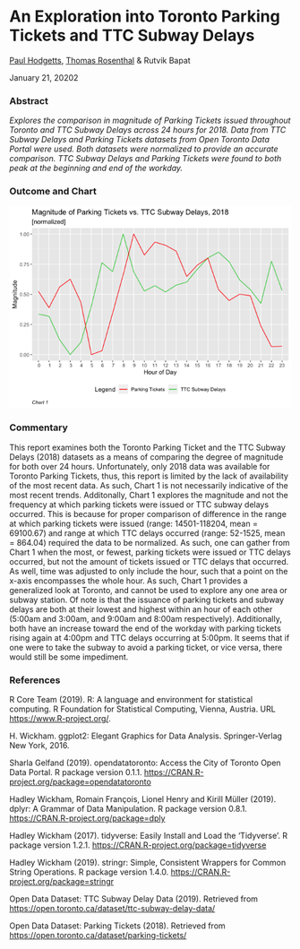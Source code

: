 # An Exploration into Toronto Parking Tickets and TTC Subway Delays

[Paul Hodgetts](https://github.com/hodgettsp), [Thomas Rosenthal](https://github.com/mrpotatocode) & Rutvik Bapat

January 21, 20202

### Abstract

*Explores the comparison in magnitude of Parking Tickets issued throughout Toronto and TTC Subway Delays across 24 hours for 2018. Data from TTC Subway Delays and Parking Tickets datasets from Open Toronto Data Portal were used. Both datasets were normalized to provide an accurate comparison. TTC Subway Delays and Parking Tickets were found to both peak at the beginning and end of the workday.*

### Outcome and Chart

![Chart 1](imgs/chart1.png)<!-- -->

### Commentary

This report examines both the Toronto Parking Ticket and the TTC Subway
Delays (2018) datasets as a means of comparing the degree of magnitude
for both over 24 hours. Unfortunately, only 2018 data was available for
Toronto Parking Tickets, thus, this report is limited by the lack of
availability of the most recent data. As such, Chart 1 is not
necessarily indicative of the most recent trends. Additonally, Chart 1
explores the magnitude and not the frequency at which parking tickets
were issued or TTC subway delays occurred. This is because for proper
comparison of difference in the range at which parking tickets were
issued (range: 14501-118204, mean = 69100.67) and range at which TTC
delays occurred (range: 52-1525, mean = 864.04) required the data to be
normalized. As such, one can gather from Chart 1 when the most, or
fewest, parking tickets were issued or TTC delays occurred, but not the
amount of tickets issued or TTC delays that occurred. As well, time was
adjusted to only include the hour, such that a point on the x-axis
encompasses the whole hour. As such, Chart 1 provides a generalized look
at Toronto, and cannot be used to explore any one area or subway
station. Of note is that the issuance of parking tickets and subway
delays are both at their lowest and highest within an hour of each other
(5:00am and 3:00am, and 9:00am and 8:00am respectively). Additionally,
both have an increase toward the end of the workday with parking tickets
rising again at 4:00pm and TTC delays occurring at 5:00pm. It seems that
if one were to take the subway to avoid a parking ticket, or vice versa,
there would still be some impediment.

### References

R Core Team (2019). R: A language and environment for statistical
computing. R Foundation for Statistical Computing, Vienna, Austria. URL
<https://www.R-project.org/>.

H. Wickham. ggplot2: Elegant Graphics for Data Analysis. Springer-Verlag
New York, 2016.

Sharla Gelfand (2019). opendatatoronto: Access the City of Toronto Open
Data Portal. R package version 0.1.1.
<https://CRAN.R-project.org/package=opendatatoronto>

Hadley Wickham, Romain François, Lionel Henry and Kirill Müller (2019).
dplyr: A Grammar of Data Manipulation. R package version 0.8.1.
<https://CRAN.R-project.org/package=dply>

Hadley Wickham (2017). tidyverse: Easily Install and Load the
‘Tidyverse’. R package version 1.2.1.
<https://CRAN.R-project.org/package=tidyverse>

Hadley Wickham (2019). stringr: Simple, Consistent Wrappers for Common
String Operations. R package version 1.4.0.
<https://CRAN.R-project.org/package=stringr>

Open Data Dataset: TTC Subway Delay Data (2019). Retrieved from
<https://open.toronto.ca/dataset/ttc-subway-delay-data/>

Open Data Dataset: Parking Tickets (2018). Retrieved from
<https://open.toronto.ca/dataset/parking-tickets/>
